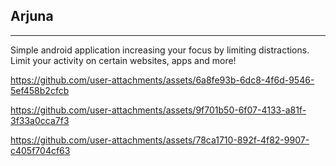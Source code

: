 ## Arjuna
___
Simple android application increasing your focus by limiting distractions.
Limit your activity on certain websites, apps and more!


https://github.com/user-attachments/assets/6a8fe93b-6dc8-4f6d-9546-5ef458b2cfcb


https://github.com/user-attachments/assets/9f701b50-6f07-4133-a81f-3f33a0cca7f3


https://github.com/user-attachments/assets/78ca1710-892f-4f82-9907-c405f704cf63


